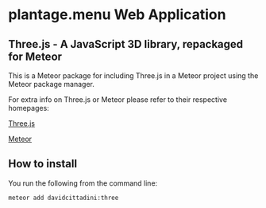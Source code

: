 # plantage.menu Web Application

## Three.js - A JavaScript 3D library, repackaged for Meteor ##

This is a Meteor package for including Three.js in a Meteor project using the Meteor package manager.

For extra info on Three.js or Meteor please refer to their respective homepages:

[Three.js](http://threejs.org)

[Meteor](http://meteor.com)

## How to install
You run the following from the command line:

`meteor add davidcittadini:three`
